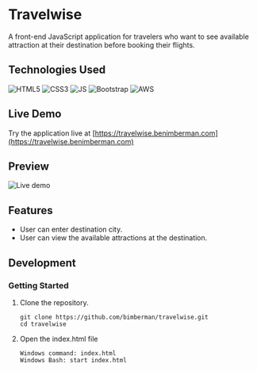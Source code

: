 # Travelwise

A front-end JavaScript application for travelers who want to see available attraction at their destination before booking their flights.


## Technologies Used

![HTML5](https://icongr.am/devicon/html5-original-wordmark.svg?size=128&color=currentColor) 
![CSS3](https://icongr.am/devicon/css3-original-wordmark.svg?size=128&color=currentColor) 
![JS](https://icongr.am/devicon/javascript-original.svg?size=128&color=currentColor) 
![Bootstrap](https://icongr.am/devicon/bootstrap-plain-wordmark.svg?size=128&color=563d7c)
![AWS](https://icongr.am/devicon/amazonwebservices-original-wordmark.svg?size=128&color=563d7c)

## Live Demo

Try the application live at [https://travelwise.benimberman.com](https://travelwise.benimberman.com)

## Preview

![Live demo](https://raw.githubusercontent.com/bimberman/travelwise/master/live-demo.gif)

## Features

- User can enter destination city.
- User can view the available attractions at the destination.

## Development

### Getting Started

1. Clone the repository.

    ```shell
    git clone https://github.com/bimberman/travelwise.git
    cd travelwise
    ```

2. Open the index.html file
    ```shell
    Windows command: index.html
    Windows Bash: start index.html
    ```
